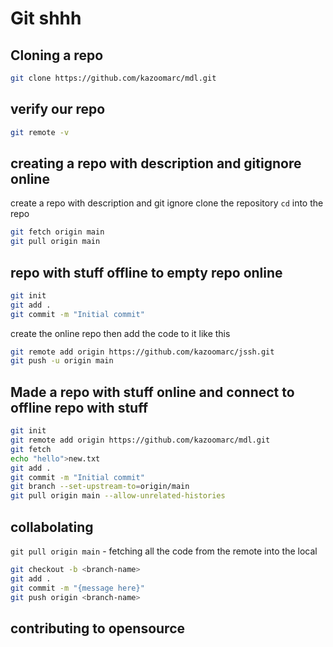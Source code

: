# Git shhh

## Cloning a repo

```bash
git clone https://github.com/kazoomarc/mdl.git
```

## verify our repo

```bash
git remote -v
```

## creating a repo with description and gitignore online

create a repo with description and git ignore
clone the repository
`cd` into the repo

```bash
git fetch origin main
git pull origin main
```

## repo with stuff offline to empty repo online

```bash
git init
git add .
git commit -m "Initial commit"
```

create the online repo then add the code to it like this

```BASH
git remote add origin https://github.com/kazoomarc/jssh.git
git push -u origin main
```

## Made a repo with stuff online and connect to offline repo with stuff

```bash
git init
git remote add origin https://github.com/kazoomarc/mdl.git
git fetch
echo "hello">new.txt
git add .
git commit -m "Initial commit"
git branch --set-upstream-to=origin/main
git pull origin main --allow-unrelated-histories
```

## collabolating

`git pull origin main` - fetching all the code from the remote into the local

```bash
git checkout -b <branch-name>
git add .
git commit -m "{message here}"
git push origin <branch-name>
```

## contributing to opensource
